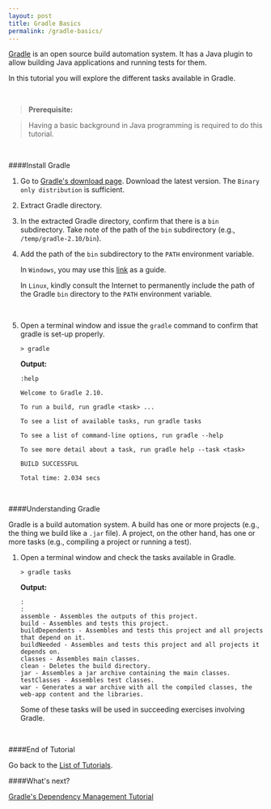 ```yaml
---
layout: post
title: Gradle Basics
permalink: /gradle-basics/
---
```




[Gradle](http://gradle.org/) is an open source build automation system.  It has a Java plugin to allow building Java applications and running tests for them.

In this tutorial you will explore the different tasks available in Gradle.

<br>

>**Prerequisite:**

>Having a basic background in Java programming is required to do this tutorial.




<br>


####Install Gradle


1. Go to [Gradle's download page](http://gradle.org/gradle-download/).  Download the latest version.  The `Binary only distribution` is sufficient.


1. Extract Gradle directory.

1. In the extracted Gradle directory, confirm that there is a `bin` subdirectory.  Take note of the path of the `bin` subdirectory (e.g., `/temp/gradle-2.10/bin`).

1. Add the path of the `bin` subdirectory to the `PATH` environment variable.

	In `Windows`, you may use this [link](http://geekswithblogs.net/renso/archive/2009/10/21/how-to-set-the-windows-path-in-windows-7.aspx) as a guide.

	In `Linux`, kindly consult the Internet to permanently include the path of the Gradle `bin` directory to the `PATH` environment variable.

	<br>
	
1. Open a terminal window and issue the `gradle` command to confirm that gradle is set-up properly.

	```text
	> gradle
	```

	**Output:**

	```text
	:help
	
	Welcome to Gradle 2.10.
	
	To run a build, run gradle <task> ...
	
	To see a list of available tasks, run gradle tasks
	
	To see a list of command-line options, run gradle --help
	
	To see more detail about a task, run gradle help --task <task>
	
	BUILD SUCCESSFUL
	
	Total time: 2.034 secs
	```

	<br>

####Understanding Gradle

Gradle is a build automation system.  A build has one or more projects (e.g., the thing we build like a `.jar` file).  A project, on the other hand, has one or more tasks (e.g., compiling a project or running a test).


1. Open a terminal window and check the tasks available in Gradle.


	```text
	> gradle tasks
	```

	**Output:**

	```
	:
	:
	assemble - Assembles the outputs of this project.
	build - Assembles and tests this project.
	buildDependents - Assembles and tests this project and all projects that depend on it.
	buildNeeded - Assembles and tests this project and all projects it depends on.
	classes - Assembles main classes.
	clean - Deletes the build directory.
	jar - Assembles a jar archive containing the main classes.
	testClasses - Assembles test classes.
	war - Generates a war archive with all the compiled classes, the web-app content and the libraries.
	```

	Some of these tasks will be used in succeeding exercises involving Gradle.

	<br>

####End of Tutorial

Go back to the [List of Tutorials](/tutorial-list).

####What's next?

[Gradle's Dependency Management Tutorial](/gradle-dependency-management)


